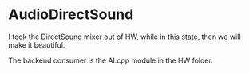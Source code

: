# AudioDirectSound

I took the DirectSound mixer out of HW, while in this state, then we will make it beautiful.

The backend consumer is the AI.cpp module in the HW folder.

